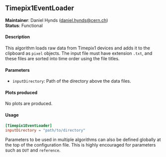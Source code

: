 ## Timepix1EventLoader
**Maintainer**: Daniel Hynds (<daniel.hynds@cern.ch>)  
**Status**: Functional  

#### Description
This algorithm loads raw data from Timepix1 devices and adds it to the clipboard as `pixel` objects. The input file must have extension `.txt`, and these files are sorted into time order using the file titles.

#### Parameters
* `inputDirectory`: Path of the directory above the data files.

#### Plots produced
No plots are produced.

#### Usage
```toml
[Timepix1EventLoader]
inputDirectory = "path/to/directory"
```
Parameters to be used in multiple algorithms can also be defined globally at the top of the configuration file. This is highly encouraged for parameters such as `DUT` and `reference`.
